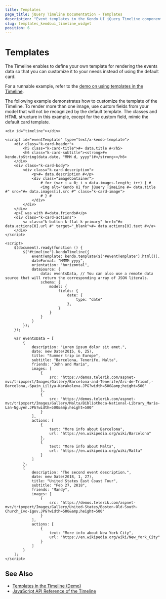 ```yaml
---
title: Templates
page_title: jQuery Timeline Documentation - Templates
description: "Event templates in the Kendo UI jQuery Timeline component allow you to customize the appearance of the cards."
slug: templates_kendoui_timeline_widget
position: 6
---
```


# Templates

The Timeline enables to define your own template for rendering the events data so that you can customize it to your needs instead of using the default card.

For a runnable example, refer to the [demo on using templates in the Timeline](https://demos.telerik.com/kendo-ui/timeline/templates).

The following example demonstrates how to customize the template of the Timeline. To render more than one image, use custom fields from your model that will not be recognized by the default template. The classes and HTML structure in this example, except for the custom field, mimic the default card template.

```
<div id="timeline"></div>

<script id="eventTemplate" type="text/x-kendo-template">
    <div class="k-card-header">
        <h5 class="k-card-title">#= data.title #</h5>
        <h6 class="k-card-subtitle"><strong>#= kendo.toString(data.date, "MMM d, yyyy")#</strong></h6>
    </div>
    <div class="k-card-body">
        <div class="k-card-description">
            <p>#= data.description #</p>
            <div class="imageContainer">
                # for (var i = 0; i < data.images.length; i++) { #
                <img alt="Kendo UI for jQuery TimeLine #= data.title #" src="#= data.images[i].src #" class="k-card-image">
                # } #
            </div>
        </div>
    </div>
    <p>I was with #=data.friends#</p>
    <div class="k-card-actions">
        <a class="k-button k-flat k-primary" href="#= data.actions[0].url #" target="_blank">#= data.actions[0].text #</a>
    </div>
</script>

<script>
    $(document).ready(function () {
        $("#timeline").kendoTimeline({
            eventTemplate: kendo.template($("#eventTemplate").html()),
            dateFormat: "MMMM yyyy",
            orientation: "horizontal",
            dataSource: {
                data: eventsData, // You can also use a remote data source that will return the corresponding array of JSON literals.
                schema: {
                    model: {
                        fields: {
                            date: {
                                type: "date"
                            },
                        }
                    }
                }
            }
        });
    });

    var eventsData = [
        {
            description: "Lorem ipsum dolor sit amet.",
            date: new Date(2015, 6, 25),
            title: "Summer trip in Europe",
            subtitle: "Barcelona, Tenerife, Malta",
            friends: "John and Maria",
            images: [
                {
                    src: "https://demos.telerik.com/aspnet-mvc/tripxpert/Images/Gallery/Barcelona-and-Tenerife/Arc-de-Triomf,-Barcelona,-Spain_Liliya-Karakoleva.JPG?width=500&amp;height=500"
                },
                {
                    src: "https://demos.telerik.com/aspnet-mvc/tripxpert/Images/Gallery/Malta/Bibliotheca-National-Library_Marie-Lan-Nguyen.JPG?width=500&amp;height=500"
                }
            ],
            actions: [
                {
                    text: "More info about Barcelona",
                    url: "https://en.wikipedia.org/wiki/Barcelona"
                },
                {
                    text: "More info about Malta",
                    url: "https://en.wikipedia.org/wiki/Malta"
                }
            ]
        },
        {
            description: "The second event description.",
            date: new Date(2018, 1, 27),
            title: "United States East Coast Tour",
            subtitle: "Feb 27, 2018",
            friends: "Mandy",
            images: [
                {
                    src: "https://demos.telerik.com/aspnet-mvc/tripxpert/Images/Gallery/United-States/Boston-Old-South-Church_Ivo-Igov.JPG?width=500&amp;height=500"
                }
            ],
            actions: [
                {
                    text: "More info about New York City",
                    url: "https://en.wikipedia.org/wiki/New_York_City"
                }
            ]
        }
    ];
</script>
```

## See Also

* [Templates in the Timeline (Demo)](https://demos.telerik.com/kendo-ui/timeline/templates)
* [JavaScript API Reference of the Timeline](/api/javascript/ui/timeline)
